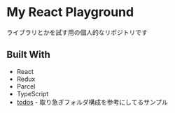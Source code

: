 # My React Playground

ライブラリとかを試す用の個人的なリポジトリです

## Built With

* React
* Redux
* Parcel
* TypeScript
* [todos](https://github.com/reduxjs/redux/tree/master/examples/todos/src) - 取り急ぎフォルダ構成を参考にしてるサンプル
